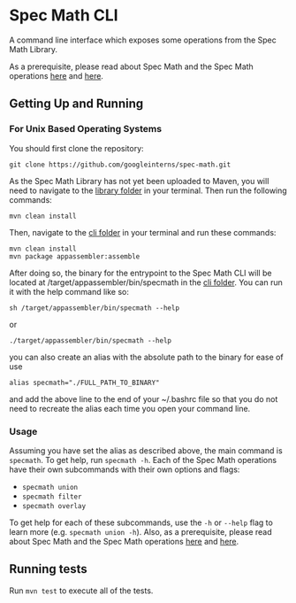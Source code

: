 # Spec Math CLI

A command line interface which exposes some operations from the Spec Math Library.

As a prerequisite, please read about Spec Math and the Spec Math operations [here](https://github.com/googleinterns/spec-math#spec-math)
and [here](https://github.com/googleinterns/spec-math/tree/master/library).

## Getting Up and Running

### For Unix Based Operating Systems

You should first clone the repository:

```
git clone https://github.com/googleinterns/spec-math.git
```

As the Spec Math Library has not yet been uploaded to Maven, you will need to navigate
to the [library folder](../library) in your terminal. Then run the following commands:

```
mvn clean install
```

Then, navigate to the [cli folder](.) in your terminal and run these commands:

```
mvn clean install
mvn package appassembler:assemble
```

After doing so, the binary for the entrypoint to the Spec Math CLI will be located at
/target/appassembler/bin/specmath in the [cli folder](.). You can run it with the help command like so:

`sh /target/appassembler/bin/specmath --help`

or

`./target/appassembler/bin/specmath --help`

you can also create an alias with the absolute path to the binary for ease of use

`alias specmath="./FULL_PATH_TO_BINARY"`

and add the above line to the end of your ~/.bashrc file so that you do not need
to recreate the alias each time you open your command line. 

### Usage

Assuming you have set the alias as described above, the main command is `specmath`. To get help, run `specmath -h`. 
Each of the Spec Math operations have their own subcommands with their own options and flags: 

- `specmath union`
- `specmath filter`
- `specmath overlay`

To get help for each of these subcommands, use the `-h` or `--help` flag to learn more (e.g. `specmath union -h`).
Also, as a prerequisite, please read about Spec Math and the Spec Math operations [here](https://github.com/googleinterns/spec-math#spec-math)
and [here](https://github.com/googleinterns/spec-math/tree/master/library).

## Running tests

Run `mvn test` to execute all of the tests.

